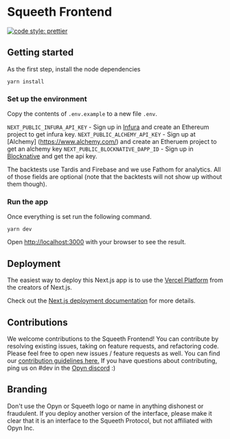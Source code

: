 # Squeeth Frontend

[![code style: prettier](https://img.shields.io/badge/code_style-prettier-ff69b4.svg?style=flat-square)](https://github.com/prettier/prettier)

## Getting started

As the first step, install the node dependencies

```
yarn install
```

### Set up the environment

Copy the contents of `.env.example` to a new file `.env`.

`NEXT_PUBLIC_INFURA_API_KEY` - Sign up in [Infura](https://infura.io/dashboard/ethereum) and create an Ethereum project to get infura key.
`NEXT_PUBLIC_ALCHEMY_API_KEY` - Sign up at [Alchemy] (https://www.alchemy.com/) and create an Etheruem project to get an alchemy key
`NEXT_PUBLIC_BLOCKNATIVE_DAPP_ID` - Sign up in [Blocknative](https://www.blocknative.com/) and get the api key.

The backtests use Tardis and Firebase and we use Fathom for analytics. All of those fields are optional (note that the backtests will not show up without them though).

### Run the app

Once everything is set run the following command.

```
yarn dev
```

Open [http://localhost:3000](http://localhost:3000) with your browser to see the result.

## Deployment

The easiest way to deploy this Next.js app is to use the [Vercel Platform](https://vercel.com/new?utm_medium=default-template&filter=next.js&utm_source=create-next-app&utm_campaign=create-next-app-readme) from the creators of Next.js.

Check out the [Next.js deployment documentation](https://nextjs.org/docs/deployment) for more details.

## Contributions

We welcome contributions to the Squeeth Frontend! You can contribute by resolving existing issues, taking on feature requests, and refactoring code. Please feel free to open new issues / feature requests as well. You can find our [contribution guidelines here.](CONTRIBUTING.md) If you have questions about contributing, ping us on #dev in the [Opyn discord](http://tiny.cc/opyndiscord) :)

## Branding

Don't use the Opyn or Squeeth logo or name in anything dishonest or fraudulent. If you deploy another version of the interface, please make it clear that it is an interface to the Squeeth Protocol, but not affiliated with Opyn Inc.
